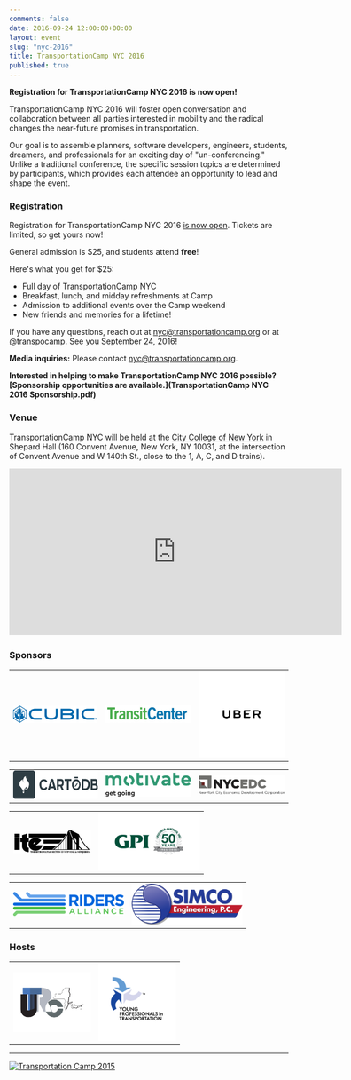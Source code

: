 ```yaml
---
comments: false
date: 2016-09-24 12:00:00+00:00
layout: event
slug: "nyc-2016"
title: TransportationCamp NYC 2016
published: true
---
```


**Registration for TransportationCamp NYC 2016 is now open!**

TransportationCamp NYC 2016 will foster open conversation and collaboration between all parties interested in mobility and the radical changes the near-future promises in transportation.

Our goal is to assemble planners, software developers, engineers, students, dreamers, and professionals for an exciting day of "un-conferencing." Unlike a traditional conference, the specific session topics are determined by participants, which provides each attendee an opportunity to lead and shape the event.

### Registration

Registration for TransportationCamp NYC 2016 [is now open](http://www.eventbrite.com/e/transportationcamp-nyc-2016-tickets-26252052596). Tickets are limited, so get yours now!

General admission is $25, and students attend **free**!

Here's what you get for $25:

* Full day of TransportationCamp NYC
* Breakfast, lunch, and midday refreshments at Camp
* Admission to additional events over the Camp weekend
* New friends and memories for a lifetime! 

If you have any questions, reach out at <nyc@transportationcamp.org> or at [@transpocamp](https://twitter.com/transpocamp).
See you September 24, 2016!

**Media inquiries:** Please contact <nyc@transportationcamp.org>.

**Interested in helping to make TransportationCamp NYC 2016 possible? [Sponsorship opportunities are available.](TransportationCamp NYC 2016 Sponsorship.pdf)**

### Venue

TransportationCamp NYC will be held at the [City College of New York](https://www.ccny.cuny.edu/) in Shepard Hall (160 Convent Avenue, New York, NY 10031, at the intersection of Convent Avenue and W 140th St., close to the 1, A, C, and D trains).

<p align="center">
<iframe src="https://www.google.com/maps/embed?pb=!1m18!1m12!1m3!1d3107.8048111647026!2d-73.95016290760027!3d40.82021094185493!2m3!1f0!2f0!3f0!3m2!1i1024!2i768!4f13.1!3m3!1m2!1s0x0000000000000000%3A0x63248bb077f4f293!2sShepard+Hall!5e0!3m2!1sen!2sus!4v1439503246663" width="600" height="300" frameborder="0" style="border:0" allowfullscreen></iframe>
</p>


### Sponsors

<table align="center" class="sponsors">
  <tr>
    <td><a href="http://www.cubic.com/"><img src="sponsors/cubic.png" alt="Cubic" height="31" width="170"></a></td>
    <td><a href="http://transitcenter.org/"><img src="sponsors/transitcenter.jpg" alt="TransitCenter" height="32" width="175"></a></td>
    <td><a href="https://www.uber.com/"><img src="sponsors/uber.png" alt="Uber" width="175"></a></td>
  </tr>
</table>


<table align="center" class="sponsors">
  <tr>
    <td><a href="https://cartodb.com/"><img src="sponsors/cartodb.jpg" alt="CartoDB" height="51" width="198"></a></td>
    <td><a href="http://www.motivateco.com/"><img src="sponsors/motivate.png" alt="Motivate" width="200"></a></td>
    <td><a href="http://www.nycedc.com/"><img src="sponsors/nycedc.png" alt="NYCEDC" width="200"></a></td>
  </tr>
</table>

<table align="center" class="sponsors">
  <tr>
    <td><a href="https://ite-metsection.org/"><img src="sponsors/ite.png" alt="ITE Met Section" width="140"></a></td>
    <td><a href="http://gpinet.com/"><img src="sponsors/gpi.png" alt="GPI" height="104" width="183"></a></td>
  </tr>
</table>

<table align="center" class="sponsors">
  <tr>
    <td><a href="http://www.ridersny.org/"><img src="sponsors/ridersalliance.png" alt="Riders Alliance" width="200"></a></td>
    <td><a href="http://www.simcopc.com/"><img src="sponsors/simco.png" alt="SIMCO" width="200"></a></td>
  </tr>
</table>

### Hosts

<table align="center" class="sponsors">
  <tr>
    <td><a href="http://www.utrc2.org/"><img src="hosts/utrc.png" height="108" width="140" alt="Region 2 University Transportation Research Center"></a></td>
    <td><a href="http://yptransportation.org/chapters/yptnyc/"><img src="hosts/ypt.gif" height="140" width="140" alt="YPT New York City"></a></td>
  </tr>
</table>

<hr>

<a data-flickr-embed="true"  href="https://www.flickr.com/photos/138183373@N06/albums/72157661188895289" title="Transportation Camp 2015"><img src="https://farm1.staticflickr.com/594/22810434624_03f5854523_b.jpg" width="1024" height="768" alt="Transportation Camp 2015"></a><script async src="//embedr.flickr.com/assets/client-code.js" charset="utf-8"></script>


<style type="text/css">
table.sponsors td {
  padding-left: 0.5em;
  padding-right: 0.5em;
  vertical-align: center;
}
</style>